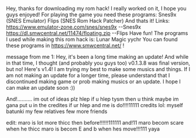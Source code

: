 Hey, thanks for downloading my rom hack!
I really worked on it, I hope you guys enjoyed!
For playing the game you need these programs:
Snes9x (SNES Emulator)
Flips (SNES Rom Hack Patcher)
And thats it!
Links:
https://www.emulator-zone.com/snes/snes9x --Snes9x
https://dl.smwcentral.net/11474/floating.zip --Flips
Have fun!
The programs I used while making this rom hack is:
Lunar Magic
yychr
You can found these programs in https://www.smwcentral.net/ !

message from me 1: Hey, it's been a long time making an update! And while in that time, I thought (and probably you guys too) v0.1.3.8 was final version, but no! Here's v1.4! I am trying my best to make some musics and things. If I am not making an update for a longer time, please understand that I discontinued making game or prob making musics or an update. I hope I can make an update soon :))



And!..........
im out of ideas plz hlep if u hlep tysm then u think maybe im gana put u in the credites if ur hlep and me is do!!!!11111
credits lol:
myself
batunki
my few relatives
few more friends

















































































































edit: maro is lot more thicc then before!!!!!!111111 and!11
maro becom scare when he thicc
maro is becom E and b when hes move!!!111 yaya
